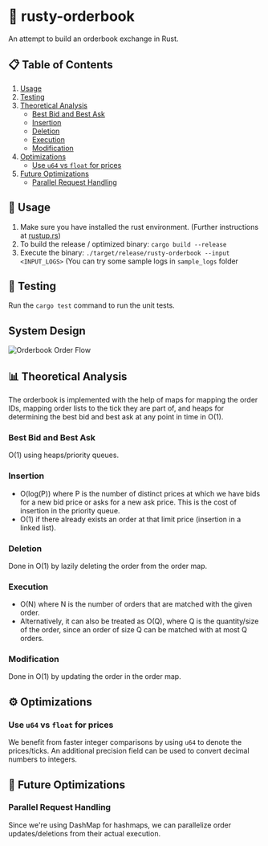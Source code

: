 # 🦀 rusty-orderbook
An attempt to build an orderbook exchange in Rust.

## 📋 Table of Contents

1. [Usage](#-usage)
2. [Testing](#-testing)
3. [Theoretical Analysis](#-theoretical-analysis)
   - [Best Bid and Best Ask](#best-bid-and-best-ask)
   - [Insertion](#insertion)
   - [Deletion](#deletion)
   - [Execution](#execution)
   - [Modification](#modification)
4. [Optimizations](#-optimizations)
   - [Use `u64` vs `float` for prices](#use-u64-vs-float-for-prices)
5. [Future Optimizations](#-future-optimizations)
   - [Parallel Request Handling](#parallel-request-handling)

## 🚀 Usage
1. Make sure you have installed the rust environment. (Further instructions at [rustup.rs](https://rustup.rs/))
2. To build the release / optimized binary: `cargo build --release`
3. Execute the binary: `./target/release/rusty-orderbook --input <INPUT_LOGS>` (You can try some sample logs in `sample_logs` folder

## 🧪 Testing
Run the `cargo test` command to run the unit tests.

## System Design
![Orderbook Order Flow](https://github.com/user-attachments/assets/268835be-8d2d-4bd2-b588-1c1f5417701c)

## 📊 Theoretical Analysis
The orderbook is implemented with the help of maps for mapping the order IDs, mapping order lists to the tick they are part of, and heaps for determining the best bid and best ask at any point in time in O(1).

### Best Bid and Best Ask
O(1) using heaps/priority queues.

### Insertion
- O(log(P)) where P is the number of distinct prices at which we have bids for a new bid price or asks for a new ask price. This is the cost of insertion in the priority queue.
- O(1) if there already exists an order at that limit price (insertion in a linked list).

### Deletion
Done in O(1) by lazily deleting the order from the order map.

### Execution
- O(N) where N is the number of orders that are matched with the given order.
- Alternatively, it can also be treated as O(Q), where Q is the quantity/size of the order, since an order of size Q can be matched with at most Q orders.

### Modification
Done in O(1) by updating the order in the order map.

## ⚙️ Optimizations

### Use `u64` vs `float` for prices
We benefit from faster integer comparisons by using `u64` to denote the prices/ticks. An additional precision field can be used to convert decimal numbers to integers.

## 🔮 Future Optimizations

### Parallel Request Handling
Since we're using DashMap for hashmaps, we can parallelize order updates/deletions from their actual execution.
